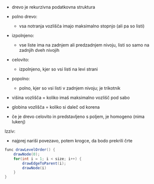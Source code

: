 - drevo je rekurzivna podatkovna struktura
- polno drevo:
	- vsa notranja vozlišča imajo maksimalno stopnjo (ali pa so listi)
- izpolnjeno:
	- vse liste ima na zadnjem ali predzadnjem nivoju, listi so samo na zadnjih dveh nivojih
- celovito:
	- izpolnjeno, kjer so vsi listi na levi strani
- popolno:
	- polno, kjer so vsi listi v zadnjem nivoju; je trikotnik

- višina vozlišča = koliko imaš maksimalno vozlišč pod sabo
- globina vozlišča = koliko si daleč od korena
- če je drevo celovito in predstavljeno s poljem, je homogeno (nima lukenj)

Izziv:
- najprej nariši povezavo, potem krogce, da bodo prekrili črte
```java
func drawLevelOrder() {
	drawNode(0);
	for(int i = 1; i < size; i++) {
		drawEdgeToParent(i);
		drawNode(i)
	}
}
```
